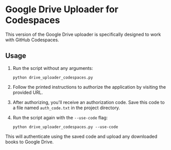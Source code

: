 # Google Drive Uploader for Codespaces

This version of the Google Drive uploader is specifically designed to work with GitHub Codespaces.

## Usage

1. Run the script without any arguments:
   ```
   python drive_uploader_codespaces.py
   ```

2. Follow the printed instructions to authorize the application by visiting the provided URL.

3. After authorizing, you'll receive an authorization code. Save this code to a file named `auth_code.txt` in the project directory.

4. Run the script again with the `--use-code` flag:
   ```
   python drive_uploader_codespaces.py --use-code
   ```

This will authenticate using the saved code and upload any downloaded books to Google Drive.